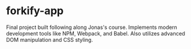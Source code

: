 # forkify-app
Final project built following along Jonas's course.  Implements modern development tools like NPM, Webpack, and Babel.  Also utilizes advanced DOM manipulation and CSS styling.
